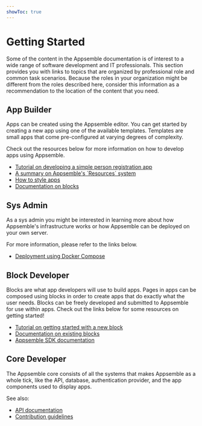 ```yaml
---
showToc: true
---
```


# Getting Started

Some of the content in the Appsemble documentation is of interest to a wide range of software
development and IT professionals. This section provides you with links to topics that are organized
by professional role and common task scenarios. Because the roles in your organization might be
different from the roles described here, consider this information as a recommendation to the
location of the content that you need.

## App Builder

Apps can be created using the Appsemble editor. You can get started by creating a new app using one
of the available templates. Templates are small apps that come pre-configured at varying degrees of
complexity.

Check out the resources below for more information on how to develop apps using Appsemble.

- [Tutorial on developing a simple person registration app](app-development.md)
- [A summary on Appsemble's ´Resources´ system](appsemble-resources.md)
- [How to style apps](theming.md)
- [Documentation on blocks](blocks/blocks.md)

## Sys Admin

As a sys admin you might be interested in learning more about how Appsemble's infrastructure works
or how Appsemble can be deployed on your own server.

For more information, please refer to the links below.

- [Deployment using Docker Compose](deployment-using-docker-compose.md)

## Block Developer

Blocks are what app developers will use to build apps. Pages in apps can be composed using blocks in
order to create apps that do exactly what the user needs. Blocks can be freely developed and
submitted to Appsemble for use within apps. Check out the links below for some resources on getting
started!

- [Tutorial on getting started with a new block](developing-blocks.md)
- [Documentation on existing blocks](blocks/blocks.md)
- <a href="/sdk/index.html" target="_blank">Appsemble SDK documentation</a>

## Core Developer

The Appsemble core consists of all the systems that makes Appsemble as a whole tick, like the API,
database, authentication provider, and the app components used to display apps.

See also:

- [API documentation](https://staging.appsemble.app/api-explorer)
- [Contribution guidelines](https://gitlab.com/appsemble/appsemble/blob/master/CONTRIBUTING.md)
